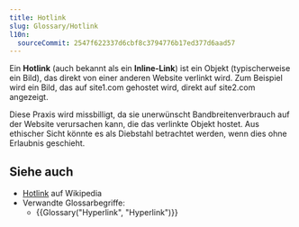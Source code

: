 ```yaml
---
title: Hotlink
slug: Glossary/Hotlink
l10n:
  sourceCommit: 2547f622337d6cbf8c3794776b17ed377d6aad57
---
```


Ein **Hotlink** (auch bekannt als ein **Inline-Link**) ist ein Objekt (typischerweise ein Bild), das direkt von einer anderen Website verlinkt wird. Zum Beispiel wird ein Bild, das auf site1.com gehostet wird, direkt auf site2.com angezeigt.

Diese Praxis wird missbilligt, da sie unerwünscht Bandbreitenverbrauch auf der Website verursachen kann, die das verlinkte Objekt hostet. Aus ethischer Sicht könnte es als Diebstahl betrachtet werden, wenn dies ohne Erlaubnis geschieht.

## Siehe auch

- [Hotlink](https://en.wikipedia.org/wiki/Inline_linking) auf Wikipedia
- Verwandte Glossarbegriffe:
  - {{Glossary("Hyperlink", "Hyperlink")}}
